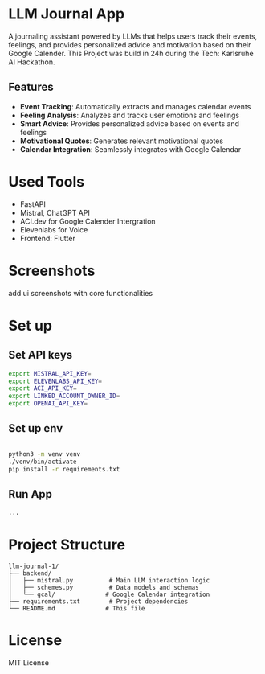 # LLM Journal App
A journaling assistant powered by LLMs that helps users track their events, feelings, and provides personalized advice and motivation based on their Google Calender. This Project was build in 24h during the Tech: Karlsruhe AI Hackathon.

## Features
- **Event Tracking**: Automatically extracts and manages calendar events
- **Feeling Analysis**: Analyzes and tracks user emotions and feelings
- **Smart Advice**: Provides personalized advice based on events and feelings
- **Motivational Quotes**: Generates relevant motivational quotes
- **Calendar Integration**: Seamlessly integrates with Google Calendar

# Used Tools
- FastAPI
- Mistral, ChatGPT API
- ACI.dev for Google Calender Intergration
- Elevenlabs for Voice
- Frontend: Flutter

# Screenshots
add ui screenshots with core functionalities

# Set up 

## Set API keys

``` bash
export MISTRAL_API_KEY=
export ELEVENLABS_API_KEY=
export ACI_API_KEY=
export LINKED_ACCOUNT_OWNER_ID=
export OPENAI_API_KEY=
```

## Set up env
``` bash

python3 -m venv venv
./venv/bin/activate
pip install -r requirements.txt
```

## Run App
``` bash
...
```




# Project Structure

```
llm-journal-1/
├── backend/
│   ├── mistral.py          # Main LLM interaction logic
│   ├── schemes.py          # Data models and schemas
│   └── gcal/              # Google Calendar integration
├── requirements.txt        # Project dependencies
└── README.md              # This file
```

# License
MIT License